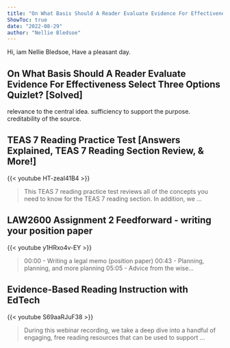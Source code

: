 ```yaml
---
title: "On What Basis Should A Reader Evaluate Evidence For Effectiveness Select Three Options Quizlet? [Solved]"
ShowToc: true 
date: "2022-08-29"
author: "Nellie Bledsoe" 
---
```


Hi, iam Nellie Bledsoe, Have a pleasant day.
## On What Basis Should A Reader Evaluate Evidence For Effectiveness Select Three Options Quizlet? [Solved]
relevance to the central idea. sufficiency to support the purpose. creditability of the source.

## TEAS 7 Reading Practice Test [Answers Explained, TEAS 7 Reading Section Review, & More!]
{{< youtube HT-zeaI41B4 >}}
>This TEAS 7 reading practice test reviews all of the concepts you need to know for the TEAS 7 reading section. In addition, we ...

## LAW2600 Assignment 2 Feedforward - writing your position paper
{{< youtube y1HRxo4v-EY >}}
>00:00 - Writing a legal memo (position paper) 00:43 - Planning, planning, and more planning 05:05 - Advice from the wise…

## Evidence-Based Reading Instruction with EdTech
{{< youtube S69aaRJuF38 >}}
>During this webinar recording, we take a deep dive into a handful of engaging, free reading resources that can be used to support ...


